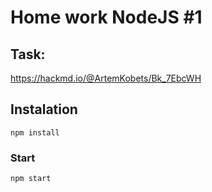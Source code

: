 # Home work NodeJS #1

## Task:

https://hackmd.io/@ArtemKobets/Bk_7EbcWH

## Instalation

    npm install

### Start

    npm start
